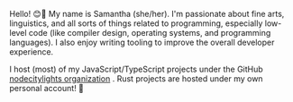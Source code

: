 Hello! 😊👋 My name is Samantha (she/her). I'm passionate about fine arts, linguistics, and all sorts of things related to programming, especially low-level code (like compiler design, operating systems, and programming languages). I also enjoy writing tooling to improve the overall developer experience.

I host (most) of my JavaScript/TypeScript projects under the GitHub [nodecitylights organization](https://github.com/nodecitylights) . Rust projects are hosted under my own personal account! 🦀
